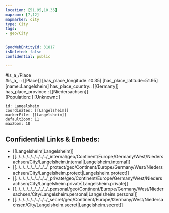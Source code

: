 ```yaml
---
location: [51.95,10.35] 
mapzoom: [7,12] 
mapmarker: city 
type: City
tags:
- geo/City


SpocWebEntityId: 31817
isDeleted: false
confidential: public

---
```

#is_a_/Place  
#is_a_ :: [[Place]] 
[has_place_longitude::10.35] 
[has_place_latitude::51.95] 
[name::Langelsheim] 
has_place_country:: [[Germany]]  
has_place_province:: [[Niedersachsen]]  
[Population::] 
[Unknown::] 


```leaflet
id: Langelsheim
coordinates: [[Langelsheim]] 
markerFile: [[Langelsheim]] 
defaultZoom: 11 
maxZoom: 18
```


## Confidential Links & Embeds: 
- [[Langelsheim|Langelsheim]]  
- [[../../../../../../../../_internal/geo/Continent/Europe/Germany/West/Niedersachsen/City/Langelsheim.internal|Langelsheim.internal]] 
- [[../../../../../../../../_protect/geo/Continent/Europe/Germany/West/Niedersachsen/City/Langelsheim.protect|Langelsheim.protect]] 
- [[../../../../../../../../_private/geo/Continent/Europe/Germany/West/Niedersachsen/City/Langelsheim.private|Langelsheim.private]] 
- [[../../../../../../../../_personal/geo/Continent/Europe/Germany/West/Niedersachsen/City/Langelsheim.personal|Langelsheim.personal]] 
- [[../../../../../../../../_secret/geo/Continent/Europe/Germany/West/Niedersachsen/City/Langelsheim.secret|Langelsheim.secret]] 
